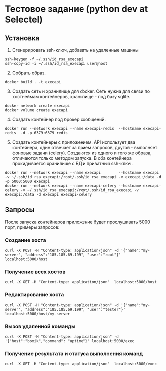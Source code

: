 # Тестовое задание (python dev at Selectel)

## Установка

1. Сгенерировать ssh-ключ, добавить на удаленные машины
```
ssh-keygen -f ~/.ssh/id_rsa_execapi
ssh-copy-id -i ~/.ssh/id_rsa_execapi user@host
```

2. Собрать образ.
```
docker build . -t execapi
```

3. Создать сеть и хранилище для docker. Сеть нужна для связи по хостнеймам контейнеров, хранилище - под базу sqlite. 
```
docker network create execapi
docker volume create execapi
```

4. Создать контейнер под брокер сообщений.
```
docker run --network execapi --name execapi-redis  --hostname execapi-redis  -d -p 6379:6379 redis
```

5. Создать контейнеры с приложением. API использует два контейнера, один отвечает за прием запросов, другой - выполняет фоновые задачи (celery). Создаются из одного и того же образа, отличаются только методом запуска.
В оба контейнера прокидывается хранилище с БД и приватный ssh-ключ.

``` 
docker run --network execapi --name execapi        --hostname execapi -v ~/.ssh/id_rsa_execapi:/root/.ssh/id_rsa_execapi -v execapi:/data -d -p 5000:5000 execapi
docker run --network execapi --name execapi-celery --hostname execapi-celery -v ~/.ssh/id_rsa_execapi:/root/.ssh/id_rsa_execapi -v execapi:/data -d execapi execapi-celery
```
## Запросы

После запуска контейнеров приложение будет прослушивать 5000 порт, примеры запросов:

### Создание хоста
```
curl -X POST -H "Content-type: application/json" -d '{"name":"my-server", "address":"185.185.69.199", "user":"root"}' localhost:5000/host
```
### Получение всех хостов
```
curl -X GET -H "Content-type: application/json"  localhost:5000/host
```
### Редактирование хоста
```
curl -X POST -H "Content-type: application/json" -d '{"name":"my-server", "address":"185.185.69.199", "user":"tester"}' localhost:5000/host/my-server
```
### Вызов удаленной команды
```
curl -X POST -H "Content-type: application/json" -d '{"host":"boxik","command": "uptime"}' localhost:5000/exec
```
### Получение результата и статуса выполнения команд
```
curl -X GET -H "Content-type: application/json"  localhost:5000/exec
```

